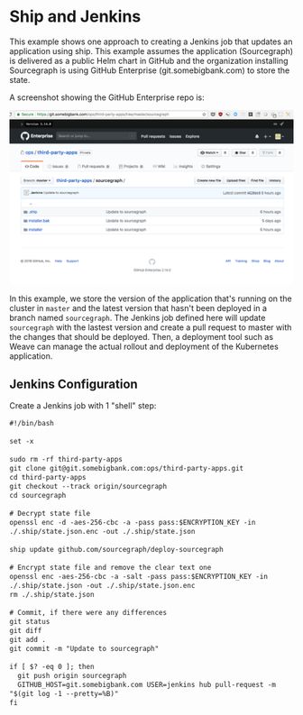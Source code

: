 # Ship and Jenkins

This example shows one approach to creating a Jenkins job that updates an application using ship. This example assumes the application (Sourcegraph) is delivered as a public Helm chart in GitHub and the organization installing Sourcegraph is using GitHub Enterprise (git.somebigbank.com) to store the state.

A screenshot showing the GitHub Enterprise repo is:

![GitHub Enterprise](https://github.com/replicatedhq/ship/blob/master/examples/jenkins/github-enterprise.png)

In this example, we store the version of the application that's running on the cluster in `master` and the latest version that hasn't been deployed in a branch named `sourcegraph`. The Jenkins job defined here will update `sourcegraph` with the lastest version and create a pull request to master with the changes that should be deployed. Then, a deployment tool such as Weave can manage the actual rollout and deployment of the Kubernetes application.

## Jenkins Configuration
Create a Jenkins job with 1 "shell" step:

```shell
#!/bin/bash

set -x

sudo rm -rf third-party-apps
git clone git@git.somebigbank.com:ops/third-party-apps.git
cd third-party-apps
git checkout --track origin/sourcegraph
cd sourcegraph

# Decrypt state file
openssl enc -d -aes-256-cbc -a -pass pass:$ENCRYPTION_KEY -in ./.ship/state.json.enc -out ./.ship/state.json

ship update github.com/sourcegraph/deploy-sourcegraph

# Encrypt state file and remove the clear text one
openssl enc -aes-256-cbc -a -salt -pass pass:$ENCRYPTION_KEY -in ./.ship/state.json -out ./.ship/state.json.enc
rm ./.ship/state.json

# Commit, if there were any differences
git status
git diff
git add .
git commit -m "Update to sourcegraph"

if [ $? -eq 0 ]; then
  git push origin sourcegraph
  GITHUB_HOST=git.somebigbank.com USER=jenkins hub pull-request -m "$(git log -1 --pretty=%B)"
fi
```
